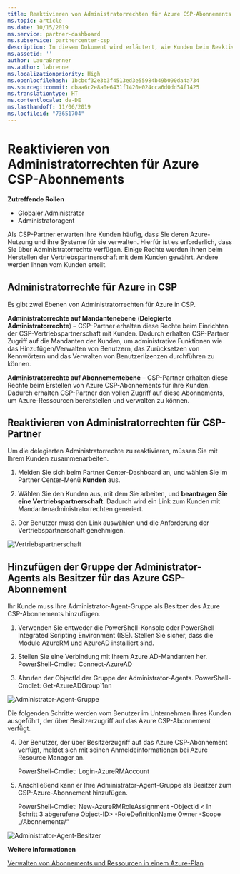 ```yaml
---
title: Reaktivieren von Administratorrechten für Azure CSP-Abonnements | Partner Center
ms.topic: article
ms.date: 10/15/2019
ms.service: partner-dashboard
ms.subservice: partnercenter-csp
description: In diesem Dokument wird erläutert, wie Kunden beim Reaktivieren von Administratorrechten des Partners geholfen werden kann.
ms.assetid: ''
author: LauraBrenner
ms.author: labrenne
ms.localizationpriority: High
ms.openlocfilehash: 1bcbcf32e3b3f4513ed3e55984b49b090da4a734
ms.sourcegitcommit: dbaa6c2e8a0e6431f1420e024cca6d0dd54f1425
ms.translationtype: HT
ms.contentlocale: de-DE
ms.lasthandoff: 11/06/2019
ms.locfileid: "73651704"
---
```

# <a name="reinstate-admin-privileges-for-azure-csp-subscriptions"></a>Reaktivieren von Administratorrechten für Azure CSP-Abonnements  

**Zutreffende Rollen**

- Globaler Administrator
- Administratoragent

Als CSP-Partner erwarten Ihre Kunden häufig, dass Sie deren Azure-Nutzung und ihre Systeme für sie verwalten. Hierfür ist es erforderlich, dass Sie über Administratorrechte verfügen. Einige Rechte werden Ihnen beim Herstellen der Vertriebspartnerschaft mit dem Kunden gewährt. Andere werden Ihnen vom Kunden erteilt.

## <a name="admin-privileges-for-azure-in-csp"></a>Administratorrechte für Azure in CSP 

Es gibt zwei Ebenen von Administratorrechten für Azure in CSP. 

**Administratorrechte auf Mandantenebene** (**Delegierte Administratorrechte**) – CSP-Partner erhalten diese Rechte beim Einrichten der CSP-Vertriebspartnerschaft mit Kunden. Dadurch erhalten CSP-Partner Zugriff auf die Mandanten der Kunden, um administrative Funktionen wie das Hinzufügen/Verwalten von Benutzern, das Zurücksetzen von Kennwörtern und das Verwalten von Benutzerlizenzen durchführen zu können. 

**Administratorrechte auf Abonnementebene** – CSP-Partner erhalten diese Rechte beim Erstellen von Azure CSP-Abonnements für ihre Kunden. Dadurch erhalten CSP-Partner den vollen Zugriff auf diese Abonnements, um Azure-Ressourcen bereitstellen und verwalten zu können. 


## <a name="reinstate-csp-partners-admin-privileges"></a>Reaktivieren von Administratorrechten für CSP-Partner

Um die delegierten Administratorrechte zu reaktivieren, müssen Sie mit Ihrem Kunden zusammenarbeiten.
 
 1. Melden Sie sich beim Partner Center-Dashboard an, und wählen Sie im Partner Center-Menü **Kunden** aus.

 2. Wählen Sie den Kunden aus, mit dem Sie arbeiten, und **beantragen Sie eine Vertriebspartnerschaft**. Dadurch wird ein Link zum Kunden mit Mandantenadministratorrechten generiert.

 3. Der Benutzer muss den Link auswählen und die Anforderung der Vertriebspartnerschaft genehmigen.
 
![Vertriebspartnerschaft](images/azure/revoke4.png)

## <a name="adding-the-admin-agents-group-as-an-owner-for-the-azure-csp-subscription"></a>Hinzufügen der Gruppe der Administrator-Agents als Besitzer für das Azure CSP-Abonnement

 Ihr Kunde muss Ihre Administrator-Agent-Gruppe als Besitzer des Azure CSP-Abonnements hinzufügen.

1. Verwenden Sie entweder die PowerShell-Konsole oder PowerShell Integrated Scripting Environment (ISE). Stellen Sie sicher, dass die Module AzureRM und AzureAD installiert sind. 

2.  Stellen Sie eine Verbindung mit Ihrem Azure AD-Mandanten her.
PowerShell-Cmdlet: Connect-AzureAD

3.  Abrufen der ObjectId der Gruppe der Administrator-Agents.
PowerShell-Cmdlet: Get-AzureADGroup`1nn

![Administrator-Agent-Gruppe](images/azure/revoke5.png)

Die folgenden Schritte werden vom Benutzer im Unternehmen Ihres Kunden ausgeführt, der über Besitzerzugriff auf das Azure CSP-Abonnement verfügt.

4. Der Benutzer, der über Besitzerzugriff auf das Azure CSP-Abonnement verfügt, meldet sich mit seinen Anmeldeinformationen bei Azure Resource Manager an.

    PowerShell-Cmdlet: Login-AzureRMAccount

5.  Anschließend kann er Ihre Administrator-Agent-Gruppe als Besitzer zum CSP-Azure-Abonnement hinzufügen.

    PowerShell-Cmdlet: New-AzureRMRoleAssignment -ObjectId < In Schritt 3 abgerufene Object-ID> -RoleDefinitionName Owner -Scope „/Abonnements/<SubscriptionId of CSP subscription>“

![Administrator-Agent-Besitzer](images/azure/revoke6.png)    

**Weitere Informationen**

[Verwalten von Abonnements und Ressourcen in einem Azure-Plan](azure-plan-manage.md)
